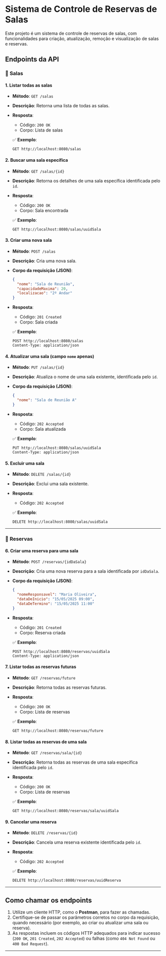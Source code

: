 
# Sistema de Controle de Reservas de Salas

Este projeto é um sistema de controle de reservas de salas, com funcionalidades para criação, atualização, remoção e visualização de salas e reservas.

## Endpoints da API

### 🔹 **Salas**

#### 1. **Listar todas as salas**

* **Método**: `GET /salas`
* **Descrição**: Retorna uma lista de todas as salas.
* **Resposta**:

  * Código: `200 OK`
  * Corpo: Lista de salas

  ✅ **Exemplo**:

  ```http
  GET http://localhost:8080/salas
  ```

#### 2. **Buscar uma sala específica**

* **Método**: `GET /salas/{id}`
* **Descrição**: Retorna os detalhes de uma sala específica identificada pelo `id`.
* **Resposta**:

  * Código: `200 OK`
  * Corpo: Sala encontrada

  ✅ **Exemplo**:

  ```http
  GET http://localhost:8080/salas/uuidSala
  ```

#### 3. **Criar uma nova sala**

* **Método**: `POST /salas`
* **Descrição**: Cria uma nova sala.
* **Corpo da requisição (JSON)**:

  ```json
  {
    "nome": "Sala de Reunião",
    "capacidadeMaxima": 20,
    "localizacao": "2º Andar"
  }
  ```
* **Resposta**:

  * Código: `201 Created`
  * Corpo: Sala criada

  ✅ **Exemplo**:

  ```http
  POST http://localhost:8080/salas
  Content-Type: application/json
  ```

#### 4. **Atualizar uma sala (campo `nome` apenas)**

* **Método**: `PUT /salas/{id}`
* **Descrição**: Atualiza o nome de uma sala existente, identificada pelo `id`.
* **Corpo da requisição (JSON)**:

  ```json
  {
    "nome": "Sala de Reunião A"
  }
  ```
* **Resposta**:

  * Código: `202 Accepted`
  * Corpo: Sala atualizada

  ✅ **Exemplo**:

  ```http
  PUT http://localhost:8080/salas/uuidSala
  Content-Type: application/json
  ```

#### 5. **Excluir uma sala**

* **Método**: `DELETE /salas/{id}`
* **Descrição**: Exclui uma sala existente.
* **Resposta**:

  * Código: `202 Accepted`

  ✅ **Exemplo**:

  ```http
  DELETE http://localhost:8080/salas/uuidSala
  ```

---

### 🔹 **Reservas**

#### 6. **Criar uma reserva para uma sala**

* **Método**: `POST /reservas/{idDaSala}`
* **Descrição**: Cria uma nova reserva para a sala identificada por `idDaSala`.
* **Corpo da requisição (JSON)**:

  ```json
  {
    "nomeResponsavel": "Maria Oliveira",
    "dataDeInicio": "15/05/2025 09:00",
    "dataDeTermino": "15/05/2025 11:00"
  }
  ```
* **Resposta**:

  * Código: `201 Created`
  * Corpo: Reserva criada

  ✅ **Exemplo**:

  ```http
  POST http://localhost:8080/reservas/uuidSala
  Content-Type: application/json
  ```

#### 7. **Listar todas as reservas futuras**

* **Método**: `GET /reservas/future`
* **Descrição**: Retorna todas as reservas futuras.
* **Resposta**:

  * Código: `200 OK`
  * Corpo: Lista de reservas

  ✅ **Exemplo**:

  ```http
  GET http://localhost:8080/reservas/future
  ```

#### 8. **Listar todas as reservas de uma sala**

* **Método**: `GET /reservas/sala/{id}`
* **Descrição**: Retorna todas as reservas de uma sala específica identificada pelo `id`.
* **Resposta**:

  * Código: `200 OK`
  * Corpo: Lista de reservas

  ✅ **Exemplo**:

  ```http
  GET http://localhost:8080/reservas/sala/uuidSala
  ```

#### 9. **Cancelar uma reserva**

* **Método**: `DELETE /reservas/{id}`
* **Descrição**: Cancela uma reserva existente identificada pelo `id`.
* **Resposta**:

  * Código: `202 Accepted`

  ✅ **Exemplo**:

  ```http
  DELETE http://localhost:8080/reservas/uuidReserva
  ```

---

## Como chamar os endpoints

1. Utilize um cliente HTTP, como o **Postman**, para fazer as chamadas.
2. Certifique-se de passar os parâmetros corretos no corpo da requisição, quando necessário (por exemplo, ao criar ou atualizar uma sala ou reserva).
3. As respostas incluem os códigos HTTP adequados para indicar sucesso (`200 OK`, `201 Created`, `202 Accepted`) ou falhas (como `404 Not Found` ou `400 Bad Request`).

---
